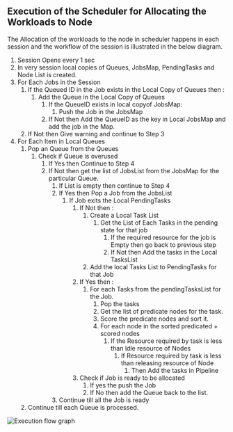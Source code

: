 ## Execution of the Scheduler for Allocating the Workloads to Node

The Allocation of the workloads to the node in scheduler happens in each session and the workflow of the session is illustrated in the below diagram.

1. Session Opens every 1 sec
2. In very session local copies of Queues, JobsMap, PendingTasks and Node List is created.
3. For Each Jobs in the Session
    1. If the Queued ID in the Job exists in the Local Copy of Queues then :
        1. Add the Queue in the Local Copy of Queues
            1. If the QueueID exists in local copyof JobsMap:
                1. Push the Job in the JobsMap
            2. If Not then Add the QueueID as the key in Local JobsMap and add the job in the Map.
    2. If Not then Give warning and continue to Step 3
4. For Each Item in Local Queues
    1. Pop an Queue from the Queues
        1. Check if Queue is overused
            1. If Yes then Continue to Step 4
            2. If Not then get the list of JobsList from the JobsMap for the particular Queue.
                1. If List is empty then continue to Step 4
                2. If Yes then Pop a Job from the JobsList
                    1. If Job exits the Local PendingTasks
                        1. If Not then : 
                            1. Create a Local Task List
                                1. Get the List of Each Tasks in the pending state for that job
                                    1. If the required resource for the job is Empty then go back to previous step
                                    2. If Not then Add the tasks in the Local TasksList
                            2. Add the local Tasks List to PendingTasks for that Job
                        2. If Yes then :
                            1. For each Tasks from the pendingTasksList for the Job.
                                1. Pop the tasks
                                2. Get the list of predicate nodes for the task.
                                3. Score the predicate nodes and sort it.
                                4. For each node in the sorted predicated + scored nodes
                                    1. If the Resource required by task is less than Idle resource of Nodes
                                        1. If Resource required by task is less than  releasing resource of Node
                                            1. Then Add the tasks in Pipeline
                        3. Check if Job is ready to be allocated
                            1. If yes the push the Job
                            2. If No then add the Queue back to the list.
                3. Continue till all the Job is ready
    2. Continue till each Queue is processed.      
                                            
                                       
                                 



![Execution flow graph](./images/AllocateDesign.png)
